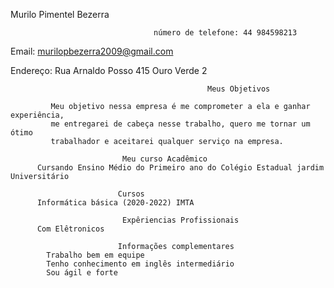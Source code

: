 Murilo Pimentel Bezerra 

                                    número de telefone: 44 984598213
                                    
Email: murilopbezerra2009@gmail.com

Endereço: Rua Arnaldo Posso 415 Ouro Verde 2

                                                Meus Objetivos

             Meu objetivo nessa empresa é me comprometer a ela e ganhar experiência,
             me entregarei de cabeça nesse trabalho, quero me tornar um ótimo 
             trabalhador e aceitarei qualquer serviço na empresa.

                             Meu curso Acadêmico
          Cursando Ensino Médio do Primeiro ano do Colégio Estadual jardim Universitário

                            Cursos
          Informática básica (2020-2022) IMTA

                             Expêriencias Profissionais
          Com Elêtronicos

                            Informações complementares
            Trabalho bem em equipe
            Tenho conhecimento em inglês intermediário
            Sou ágil e forte
            
